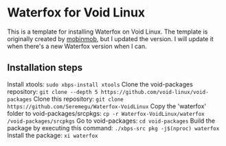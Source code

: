 # Waterfox for Void Linux
This is a template for installing Waterfox on Void Linux.
The template is originally created by [mobinmob](https://codeberg.org/mobinmob/abyss-packages), but I updated the version. I will update it when there's a new Waterfox version when I can.

## Installation steps
Install xtools: `sudo xbps-install xtools`
Clone the void-packages repository: `git clone --depth 5 https://github.com/void-linux/void-packages`
Clone this repository: `git clone https://github.com/Seremegu/Waterfox-VoidLinux`
Copy the 'waterfox' folder to void-packages/srcpkgs: `cp -r Waterfox-VoidLinux/waterfox /void-packages/srcpkgs`
Go to void-packages: `cd void-packages`
Build the package by executing this command: `./xbps-src pkg -j$(nproc) waterfox`
Install the package: `xi waterfox`
